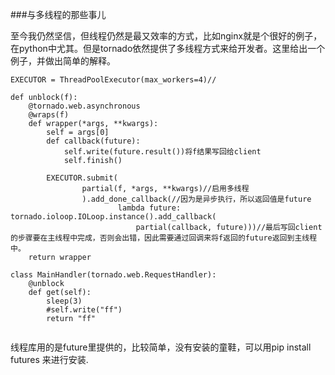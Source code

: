 
###与多线程的那些事儿

至今我仍然坚信，但线程仍然是最又效率的方式，比如nginx就是个很好的例子，在python中尤其。但是tornado依然提供了多线程方式来给开发者。这里给出一个例子，并做出简单的解释。
```
EXECUTOR = ThreadPoolExecutor(max_workers=4)//

def unblock(f):
    @tornado.web.asynchronous
    @wraps(f)
    def wrapper(*args, **kwargs):
        self = args[0]
        def callback(future):
            self.write(future.result())将f结果写回给client
            self.finish()

        EXECUTOR.submit(
                partial(f, *args, **kwargs)//启用多线程
                ).add_done_callback(//因为是异步执行，所以返回值是future
                        lambda future: tornado.ioloop.IOLoop.instance().add_callback(
                            partial(callback, future)))//最后写回client的步骤要在主线程中完成，否则会出错，因此需要通过回调来将f返回的future返回到主线程中。
    return wrapper

class MainHandler(tornado.web.RequestHandler):
    @unblock
    def get(self):
        sleep(3)
        #self.write("ff")
        return "ff"
        
```
线程库用的是future里提供的，比较简单，没有安装的童鞋，可以用pip install futures 来进行安装.

